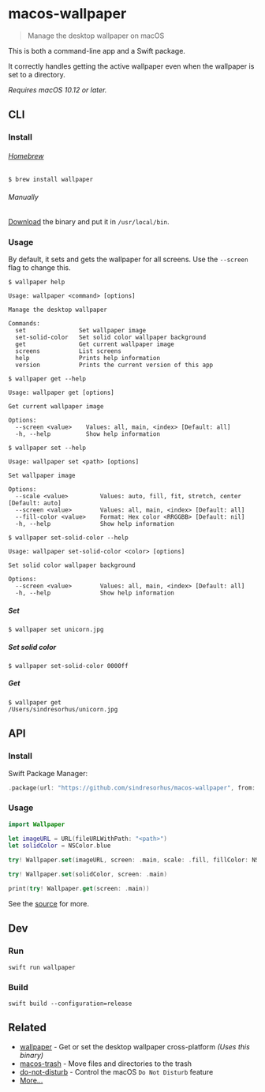# macos-wallpaper

> Manage the desktop wallpaper on macOS

This is both a command-line app and a Swift package.

It correctly handles getting the active wallpaper even when the wallpaper is set to a directory.

*Requires macOS 10.12 or later.*

## CLI

### Install

###### [Homebrew](https://brew.sh)

```
$ brew install wallpaper
```

###### Manually

[Download](https://github.com/sindresorhus/macos-wallpaper/releases/latest) the binary and put it in `/usr/local/bin`.

### Usage

By default, it sets and gets the wallpaper for all screens. Use the `--screen` flag to change this.

```
$ wallpaper help

Usage: wallpaper <command> [options]

Manage the desktop wallpaper

Commands:
  set               Set wallpaper image
  set-solid-color   Set solid color wallpaper background
  get               Get current wallpaper image
  screens           List screens
  help              Prints help information
  version           Prints the current version of this app
```

```
$ wallpaper get --help

Usage: wallpaper get [options]

Get current wallpaper image

Options:
  --screen <value>    Values: all, main, <index> [Default: all]
  -h, --help          Show help information
```

```
$ wallpaper set --help

Usage: wallpaper set <path> [options]

Set wallpaper image

Options:
  --scale <value>         Values: auto, fill, fit, stretch, center [Default: auto]
  --screen <value>        Values: all, main, <index> [Default: all]
  --fill-color <value>    Format: Hex color <RRGGBB> [Default: nil]
  -h, --help              Show help information
```

```
$ wallpaper set-solid-color --help

Usage: wallpaper set-solid-color <color> [options]

Set solid color wallpaper background

Options:
  --screen <value>        Values: all, main, <index> [Default: all]
  -h, --help              Show help information
```

##### Set

```
$ wallpaper set unicorn.jpg
```

##### Set solid color

```
$ wallpaper set-solid-color 0000ff
```

##### Get

```
$ wallpaper get
/Users/sindresorhus/unicorn.jpg
```

## API

### Install

Swift Package Manager:

```swift
.package(url: "https://github.com/sindresorhus/macos-wallpaper", from: "2.1.0")
```

### Usage

```swift
import Wallpaper

let imageURL = URL(fileURLWithPath: "<path>")
let solidColor = NSColor.blue

try! Wallpaper.set(imageURL, screen: .main, scale: .fill, fillColor: NSColor.blue)

try! Wallpaper.set(solidColor, screen: .main)

print(try! Wallpaper.get(screen: .main))
```

See the [source](Sources/Wallpaper/Wallpaper.swift) for more.

## Dev

### Run

```
swift run wallpaper
```

### Build

```
swift build --configuration=release
```

## Related

- [wallpaper](https://github.com/sindresorhus/wallpaper) - Get or set the desktop wallpaper cross-platform *(Uses this binary)*
- [macos-trash](https://github.com/sindresorhus/macos-trash) - Move files and directories to the trash
- [do-not-disturb](https://github.com/sindresorhus/do-not-disturb) - Control the macOS `Do Not Disturb` feature
- [More…](https://github.com/search?q=user%3Asindresorhus+language%3Aswift)
